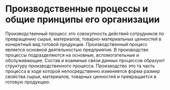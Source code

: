 # Производственные процессы и общие принципы его организации
Производственный процесс это совокупность действий сотрудников по превращению сырья, материалов, товарно-материальных ценностей в конкретный вид готовой продукции.
Производственный процесс является основной деятельностью предприятия.
В производстве процессы подразделяются на основные, вспомогательные и обслуживающие. Состав и взаимные связи данных процессов образуют структуру производственного процесса.
Производство это та часть процесса в ходе которой непосредственно изменяется форма размер свойства сырья, материалов, товарных ценностей и превращается в готовую продукцию.